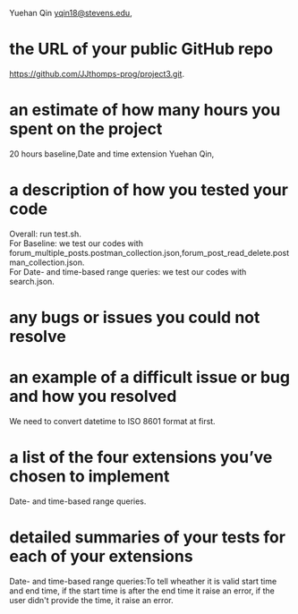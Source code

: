 Yuehan Qin yqin18@stevens.edu, 
# the URL of your public GitHub repo
https://github.com/JJthomps-prog/project3.git.  
# an estimate of how many hours you spent on the project
20 hours baseline,Date and time extension Yuehan Qin,
# a description of how you tested your code
Overall: run test.sh.  
For Baseline: we test our codes with forum_multiple_posts.postman_collection.json,forum_post_read_delete.postman_collection.json.  
For Date- and time-based range queries: we test our codes with search.json.   
# any bugs or issues you could not resolve

# an example of a difficult issue or bug and how you resolved
We need to convert datetime to ISO 8601 format at first.   
# a list of the four extensions you’ve chosen to implement
Date- and time-based range queries.  
# detailed summaries of your tests for each of your extensions
Date- and time-based range queries:To tell wheather it is valid start time and end time, if the start time is after the end time it raise an error, if the user didn't provide the time, it raise an error.  

